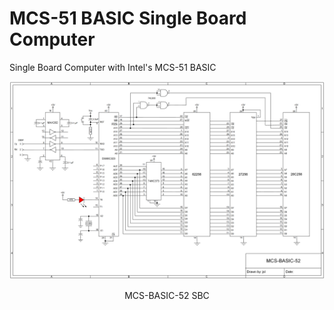 # MCS-51 BASIC Single Board Computer
Single Board Computer with Intel's MCS-51 BASIC
<p align="center"><img src="/images/MCS-BASIC-52 SBC.png"/>
<p align="center">MCS-BASIC-52 SBC</p><br>

